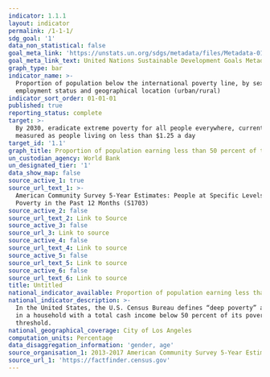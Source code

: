 ```yaml
---
indicator: 1.1.1
layout: indicator
permalink: /1-1-1/
sdg_goal: '1'
data_non_statistical: false
goal_meta_link: 'https://unstats.un.org/sdgs/metadata/files/Metadata-01-01-01a.pdf'
goal_meta_link_text: United Nations Sustainable Development Goals Metadata (pdf 894kB)
graph_type: bar
indicator_name: >-
  Proportion of population below the international poverty line, by sex, age,
  employment status and geographical location (urban/rural)
indicator_sort_order: 01-01-01
published: true
reporting_status: complete
target: >-
  By 2030, eradicate extreme poverty for all people everywhere, currently
  measured as people living on less than $1.25 a day
target_id: '1.1'
graph_title: Proportion of population earning less than 50 percent of the poverty level
un_custodian_agency: World Bank
un_designated_tier: '1'
data_show_map: false
source_active_1: true
source_url_text_1: >-
  American Community Survey 5-Year Estimates: People at Specific Levels of
  Poverty in the Past 12 Months (S1703)
source_active_2: false
source_url_text_2: Link to Source
source_active_3: false
source_url_3: Link to source
source_active_4: false
source_url_text_4: Link to source
source_active_5: false
source_url_text_5: Link to source
source_active_6: false
source_url_text_6: Link to source
title: Untitled
national_indicator_available: Proportion of population earning less than 50 percent of the poverty level
national_indicator_description: >-
  In the United States, the U.S. Census Bureau defines “deep poverty” as living
  in a household with a total cash income below 50 percent of its poverty
  threshold. 
national_geographical_coverage: City of Los Angeles
computation_units: Percentage
data_disaggregation_information: 'gender, age'
source_organisation_1: 2013-2017 American Community Survey 5-Year Estimates
source_url_1: 'https://factfinder.census.gov'
---
```

